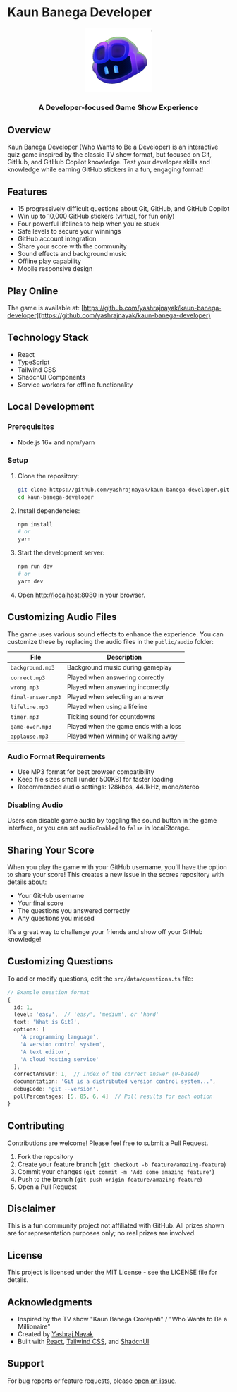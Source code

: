 
# Kaun Banega Developer

<div align="center">
  <img src="public/lovable-uploads/bd070bd9-80f1-42a2-a297-0df72cb8f6bf.png" alt="Game Logo" width="150" />
  <h3>A Developer-focused Game Show Experience</h3>
</div>

## Overview

Kaun Banega Developer (Who Wants to Be a Developer) is an interactive quiz game inspired by the classic TV show format, but focused on Git, GitHub, and GitHub Copilot knowledge. Test your developer skills and knowledge while earning GitHub stickers in a fun, engaging format!

## Features

- 15 progressively difficult questions about Git, GitHub, and GitHub Copilot
- Win up to 10,000 GitHub stickers (virtual, for fun only)
- Four powerful lifelines to help when you're stuck
- Safe levels to secure your winnings
- GitHub account integration
- Share your score with the community
- Sound effects and background music
- Offline play capability
- Mobile responsive design

## Play Online

The game is available at: [https://github.com/yashrajnayak/kaun-banega-developer](https://github.com/yashrajnayak/kaun-banega-developer)

## Technology Stack

- React
- TypeScript
- Tailwind CSS
- ShadcnUI Components
- Service workers for offline functionality

## Local Development

### Prerequisites

- Node.js 16+ and npm/yarn

### Setup

1. Clone the repository:
   ```bash
   git clone https://github.com/yashrajnayak/kaun-banega-developer.git
   cd kaun-banega-developer
   ```

2. Install dependencies:
   ```bash
   npm install
   # or
   yarn
   ```

3. Start the development server:
   ```bash
   npm run dev
   # or
   yarn dev
   ```

4. Open [http://localhost:8080](http://localhost:8080) in your browser.

## Customizing Audio Files

The game uses various sound effects to enhance the experience. You can customize these by replacing the audio files in the `public/audio` folder:

| File | Description |
|------|-------------|
| `background.mp3` | Background music during gameplay |
| `correct.mp3` | Played when answering correctly |
| `wrong.mp3` | Played when answering incorrectly |
| `final-answer.mp3` | Played when selecting an answer |
| `lifeline.mp3` | Played when using a lifeline |
| `timer.mp3` | Ticking sound for countdowns |
| `game-over.mp3` | Played when the game ends with a loss |
| `applause.mp3` | Played when winning or walking away |

### Audio Format Requirements

- Use MP3 format for best browser compatibility
- Keep file sizes small (under 500KB) for faster loading
- Recommended audio settings: 128kbps, 44.1kHz, mono/stereo

### Disabling Audio

Users can disable game audio by toggling the sound button in the game interface, or you can set `audioEnabled` to `false` in localStorage.

## Sharing Your Score

When you play the game with your GitHub username, you'll have the option to share your score! This creates a new issue in the scores repository with details about:

- Your GitHub username
- Your final score
- The questions you answered correctly
- Any questions you missed

It's a great way to challenge your friends and show off your GitHub knowledge!

## Customizing Questions

To add or modify questions, edit the `src/data/questions.ts` file:

```typescript
// Example question format
{
  id: 1,
  level: 'easy',  // 'easy', 'medium', or 'hard'
  text: 'What is Git?',
  options: [
    'A programming language',
    'A version control system',
    'A text editor',
    'A cloud hosting service'
  ],
  correctAnswer: 1,  // Index of the correct answer (0-based)
  documentation: 'Git is a distributed version control system...',
  debugCode: 'git --version',
  pollPercentages: [5, 85, 6, 4]  // Poll results for each option
}
```

## Contributing

Contributions are welcome! Please feel free to submit a Pull Request.

1. Fork the repository
2. Create your feature branch (`git checkout -b feature/amazing-feature`)
3. Commit your changes (`git commit -m 'Add some amazing feature'`)
4. Push to the branch (`git push origin feature/amazing-feature`)
5. Open a Pull Request

## Disclaimer

This is a fun community project not affiliated with GitHub. All prizes shown are for representation purposes only; no real prizes are involved.

## License

This project is licensed under the MIT License - see the LICENSE file for details.

## Acknowledgments

- Inspired by the TV show "Kaun Banega Crorepati" / "Who Wants to Be a Millionaire"
- Created by [Yashraj Nayak](https://github.com/yashrajnayak)
- Built with [React](https://reactjs.org/), [Tailwind CSS](https://tailwindcss.com/), and [ShadcnUI](https://ui.shadcn.com/)

## Support

For bug reports or feature requests, please [open an issue](https://github.com/yashrajnayak/kaun-banega-developer/issues/new).
